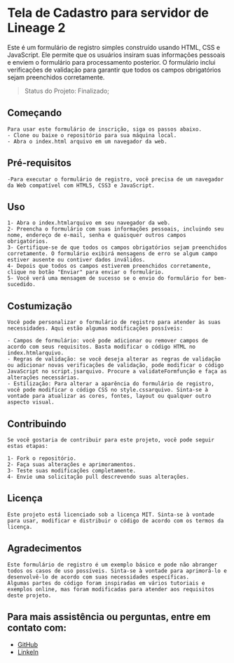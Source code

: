 <h1>Tela de Cadastro para servidor de Lineage 2</h1>

Este é um formulário de registro simples construído usando HTML, CSS e JavaScript. Ele permite que os usuários insiram suas informações pessoais e enviem o formulário para processamento posterior. O formulário inclui verificações de validação para garantir que todos os campos obrigatórios sejam preenchidos corretamente.

> Status do Projeto: Finalizado;

## Começando
    Para usar este formulário de inscrição, siga os passos abaixo.
    - Clone ou baixe o repositório para sua máquina local.
    - Abra o index.html arquivo em um navegador da web.

## Pré-requisitos
    -Para executar o formulário de registro, você precisa de um navegador da Web compatível com HTML5, CSS3 e JavaScript.

## Uso
    1- Abra o index.htmlarquivo em seu navegador da web.
    2- Preencha o formulário com suas informações pessoais, incluindo seu nome, endereço de e-mail, senha e quaisquer outros campos obrigatórios.
    3- Certifique-se de que todos os campos obrigatórios sejam preenchidos corretamente. O formulário exibirá mensagens de erro se algum campo estiver ausente ou contiver dados inválidos.
    4- Depois que todos os campos estiverem preenchidos corretamente, clique no botão "Enviar" para enviar o formulário.
    5- Você verá uma mensagem de sucesso se o envio do formulário for bem-sucedido.

## Costumização
    Você pode personalizar o formulário de registro para atender às suas necessidades. Aqui estão algumas modificações possíveis:

    - Campos de formulário: você pode adicionar ou remover campos de acordo com seus requisitos. Basta modificar o código HTML no index.htmlarquivo.
    - Regras de validação: se você deseja alterar as regras de validação ou adicionar novas verificações de validação, pode modificar o código JavaScript no script.jsarquivo. Procure a validateFormfunção e faça as alterações necessárias.
    - Estilização: Para alterar a aparência do formulário de registro, você pode modificar o código CSS no style.cssarquivo. Sinta-se à vontade para atualizar as cores, fontes, layout ou qualquer outro aspecto visual.

## Contribuindo
    Se você gostaria de contribuir para este projeto, você pode seguir estas etapas:

    1- Fork o repositório.
    2- Faça suas alterações e aprimoramentos.
    3- Teste suas modificações completamente.
    4- Envie uma solicitação pull descrevendo suas alterações.

## Licença
    Este projeto está licenciado sob a licença MIT. Sinta-se à vontade para usar, modificar e distribuir o código de acordo com os termos da licença.

## Agradecimentos
    Este formulário de registro é um exemplo básico e pode não abranger todos os casos de uso possíveis. Sinta-se à vontade para aprimorá-lo e desenvolvê-lo de acordo com suas necessidades específicas.
    Algumas partes do código foram inspiradas em vários tutoriais e exemplos online, mas foram modificadas para atender aos requisitos deste projeto.

## Para mais assistência ou perguntas, entre em contato com:
- [GitHub](https://github.com/eugeniobr25) 
- [LinkeIn](https://www.linkedin.com/in/eug%C3%AAnio-brilhante-moraes-lima-010957276/)




